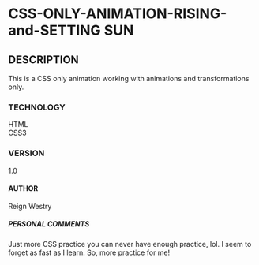 # CSS-ONLY-ANIMATION-RISING-and-SETTING SUN

## DESCRIPTION
This is a CSS only animation working with animations and transformations only.

### TECHNOLOGY
HTML<br>
CSS3

### VERSION
1.0

#### AUTHOR
Reign Westry

##### PERSONAL COMMENTS

Just more CSS practice you can never have enough practice, lol. I seem to forget as fast as I learn. So, more practice for me!